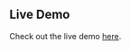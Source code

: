 ## Live Demo

Check out the live demo [here]([https://your-demo-url.com](https://syphaxalili.github.io/b2connect-website/index.html)).

